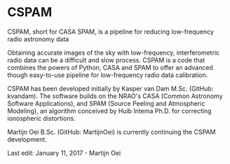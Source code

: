 # CSPAM
CSPAM, short for CASA SPAM, is a pipeline for reducing low-frequency radio astronomy data

Obtaining accurate images of the sky with low-frequency, interferometric radio data can be a difficult and slow process. CSPAM is a code that combines the powers of Python, CASA and SPAM to offer an advanced though easy-to-use pipeline for low-frequency radio data calibration.

CSPAM has been developed initially by Kasper van Dam M.Sc. (GitHub: kvandam). The software builds on the NRAO's CASA (Common Astronomy Software Applications), and SPAM (Source Peeling and Atmospheric Modeling), an algorithm conceived by Huib Intema Ph.D. for correcting ionospheric distortions.

Martijn Oei B.Sc. (GitHub: MartijnOei) is currently continuing the CSPAM development.


Last edit: January 11, 2017 - Martijn Oei
